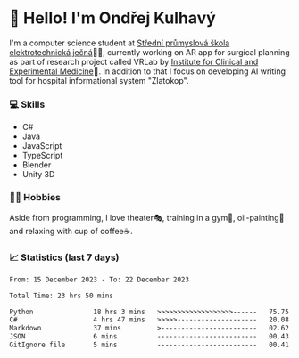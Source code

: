 # 👋 Hello! I'm Ondřej Kulhavý

I'm a computer science student at [Střední průmyslová škola elektrotechnická ječná](https://www.spsejecna.cz/)👨‍🎓, currently working on AR app for surgical planning as part of research project called VRLab by [Institute for Clinical and Experimental Medicine](https://www.ikem.cz/en/)🏥.
In addition to that I focus on developing AI writing tool for hospital informational system "Zlatokop".

### 💻 Skills
- C#
- Java
- JavaScript
- TypeScript
- Blender
- Unity 3D

### 🏋️‍♂️ Hobbies

Aside from programming, I love theater🎭, training in a gym💪, oil-painting🎨 and relaxing with cup of coffee☕.
### 📈 Statistics (last 7 days)
<!--START_SECTION:waka-->

```txt
From: 15 December 2023 - To: 22 December 2023

Total Time: 23 hrs 50 mins

Python               18 hrs 3 mins   >>>>>>>>>>>>>>>>>>>------   75.75 %
C#                   4 hrs 47 mins   >>>>>--------------------   20.08 %
Markdown             37 mins         >------------------------   02.62 %
JSON                 6 mins          -------------------------   00.43 %
GitIgnore file       5 mins          -------------------------   00.41 %
```

<!--END_SECTION:waka-->



